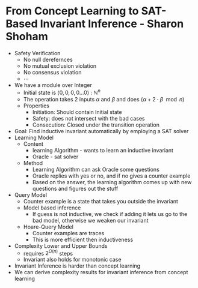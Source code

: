 # From Concept Learning to SAT-Based Invariant Inference - Sharon Shoham

- Safety Verification
	- No null derefernces
	- No mutual exclusion violation
	- No consensus violation
	- $\cdots$
- We have a module over Integer
	- Initial state is $\langle 0,0,0,0\dots 0\rangle$ : $\mathbb N^n$
	- The operation takes 2 inputs $\alpha$ and $\beta$  and does $(\alpha+2\cdot\beta\mod n)$ 
	- Properties
		- Initiation: Should contain Initial state
		- Safety: does not intersect with the bad cases
		- Consecution: Closed under the transition operation
- Goal: Find inductive invariant automatically by employing a SAT solver
- Learning Model
	- Content
		- learning Algorithm - wants to learn an inductive invariant
		- Oracle - sat solver
	- Method
		- Learning Algorithm can ask Oracle some questions
		- Oracle replies with yes or no, and if no gives a counter example
		- Based on the answer, the learning algorithm comes up with new questions and figures out the stuff
- Query Model
	- Counter example is a state that takes you outside the invariant
	- Model based inference
		- If guess is not inductive, we check if adding it lets us go to the bad model, otherwise we weaken our invariant
	- Hoare-Query Model
		- Counter examples are traces
		- This is more efficient then inductiveness
- Complexity Lower and Upper Bounds
	- requires $2^{\Omega(n)}$ steps
	- Invariant also holds for monotonic case
- Invariant Inference is harder than concept learning
- We can derive complexity results for invariant inference from concept learning